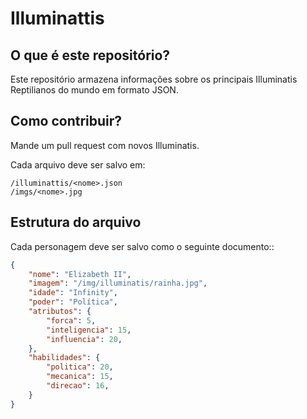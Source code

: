 Illuminattis
============

## O que é este repositório?

Este repositório armazena informações sobre os principais Illuminatis Reptilianos do mundo em formato JSON.

## Como contribuir?

Mande um pull request com novos Illuminatis. 

Cada arquivo deve ser salvo em:

```
/illuminattis/<nome>.json
/imgs/<nome>.jpg
```

## Estrutura do arquivo

Cada personagem deve ser salvo como o seguinte documento::

```json
{
    "nome": "Elizabeth II",
    "imagem": "/img/illuminatis/rainha.jpg",
    "idade": "Infinity",
    "poder": "Política", 
    "atributos": {
        "forca": 5,
        "inteligencia": 15,
        "influencia": 20,
    },
    "habilidades": {
        "politica": 20,
        "mecanica": 15, 
        "direcao": 16,
    }
}
```

